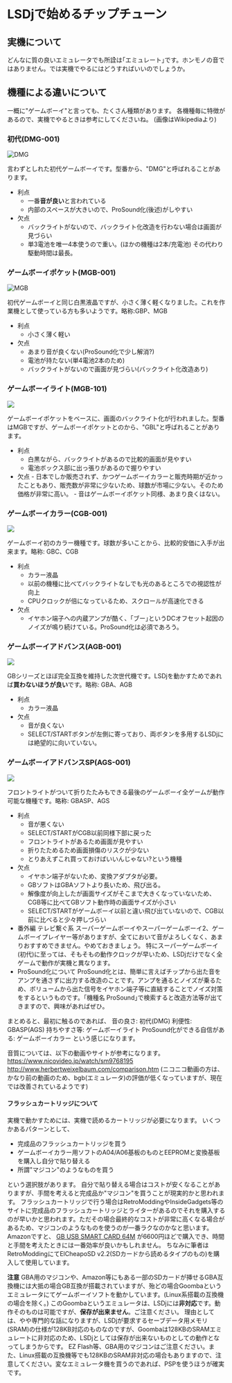 # LSDjで始めるチップチューン

## 実機について
どんなに質の良いエミュレータでも所詮は｢エミュレート｣です。ホンモノの音ではありません。では実機でやるにはどうすればいいのでしょうか。

## 機種による違いについて
一概に"ゲームボーイ"と言っても、たくさん種類があります。
各機種毎に特徴があるので、実機でやるときは参考にしてくださいね。
(画像はWikipediaより)

### 初代(DMG-001)

![DMG](https://upload.wikimedia.org/wikipedia/commons/thumb/7/7c/Game-Boy-FL.png/175px-Game-Boy-FL.png)

言わずとしれた初代ゲームボーイです。型番から、"DMG"と呼ばれることがあります。
- 利点
    - 一番**音が良い**と言われている
    - 内部のスペースが大きいので、ProSound化(後述)がしやすい
- 欠点
    - バックライトがないので、バックライト化改造を行わない場合は画面が見づらい
    - 単3電池を唯一4本使うので重い。(ほかの機種は2本/充電池) その代わり駆動時間は最長。

### ゲームボーイポケット(MGB-001)

![MGB](https://upload.wikimedia.org/wikipedia/commons/thumb/a/a9/Game-Boy-Pocket-FL.jpg/175px-Game-Boy-Pocket-FL.jpg)

初代ゲームボーイと同じ白黒液晶ですが、小さく薄く軽くなりました。これを作業機として使っている方も多いようです。略称:GBP、MGB
- 利点
    - 小さく薄く軽い
- 欠点
    - あまり音が良くない(ProSound化で少し解消?)
    - 電池が持たない(単4電池2本のため)
    - バックライトがないので画面が見づらい(バックライト化改造あり)
### ゲームボーイライト(MGB-101)

![](https://upload.wikimedia.org/wikipedia/commons/thumb/6/66/Game-Boy-Light-FL.jpg/175px-Game-Boy-Light-FL.jpg)

ゲームボーイポケットをベースに、画面のバックライト化が行われました。型番はMGBですが、ゲームボーイポケットとのから、"GBL"と呼ばれることがあります。
- 利点
    - 白黒ながら、バックライトがあるので比較的画面が見やすい
    - 電池ボックス部に出っ張りがあるので握りやすい
- 欠点
        - 日本でしか販売されず、かつゲームボーイカラーと販売時期が近かったこともあり、販売数が非常に少ないため、球数が市場に少ない。そのため価格が非常に高い。
        - 音はゲームボーイポケット同様、あまり良くはない。

### ゲームボーイカラー(CGB-001)

![](https://upload.wikimedia.org/wikipedia/commons/thumb/7/76/Nintendo-Game-Boy-Color-FL.jpg/175px-Nintendo-Game-Boy-Color-FL.jpg)

ゲームボーイ初のカラー機種です。球数が多いことから、比較的安価に入手が出来ます。略称: GBC、CGB
- 利点
    - カラー液晶
    - 以前の機種に比べてバックライトなしでも光のあるところでの視認性が向上
    - CPUクロックが倍になっているため、スクロールが高速化できる
- 欠点
    - イヤホン端子への内蔵アンプが酷く、｢ブー｣というDCオフセット起因のノイズが鳴り続けている。ProSound化は必須であろう。

### ゲームボーイアドバンス(AGB-001)

![](https://upload.wikimedia.org/wikipedia/commons/thumb/6/68/Nintendo-Game-Boy-Advance-Milky-Blue-FL.png/250px-Nintendo-Game-Boy-Advance-Milky-Blue-FL.png)

GBシリーズとほぼ完全互換を維持した次世代機です。LSDjを動かすためであれば**買わないほうが良い**です。略称: GBA、AGB
- 利点
    - カラー液晶
- 欠点
    - 音が良くない
    - SELECT/STARTボタンが左側に寄っており、両ボタンを多用するLSDjには絶望的に向いていない。
### ゲームボーイアドバンスSP(AGS-001)

![](https://upload.wikimedia.org/wikipedia/commons/thumb/2/27/Game-Boy-Advance-SP-Mk1-Blue.png/250px-Game-Boy-Advance-SP-Mk1-Blue.png)

フロントライトがついて折りたたみもできる最後のゲームボーイ全ゲームが動作可能な機種です。略称: GBASP、AGS
- 利点
    - 音が悪くない
    - SELECT/STARTがCGB以前同様下部に戻った
    - フロントライトがあるため画面が見やすい
    - 折りたためるため画面損傷のリスクが少ない
    - とりあえずこれ買っておけばいいんじゃない?という機種
- 欠点
    - イヤホン端子がないため、変換アダプタが必要。
    - GBソフトはGBAソフトより長いため、飛び出る。
    - 解像度が向上したが画面サイズがそこまで大きくなっていないため、CGB等に比べてGBソフト動作時の画面サイズが小さい
    - SELECT/STARTがゲームボーイ以前と違い飛び出ていないので、CGB以前に比べると少々押しづらい
- 番外編 テレビ繋ぐ系
    スーパーゲームボーイやスーパーゲームボーイ2、ゲームボーイプレイヤー等がありますが、全てにおいて音がよろしくなく、あまりおすすめできません。やめておきましょう。
    特にスーパーゲームボーイ(初代)に至っては、そもそもの動作クロックが早いため、LSDjだけでなく全ゲームで動作が実機と異なります。
- ProSound化について
ProSound化とは、簡単に言えばチップから出た音をアンプを通さずに出力する改造のことです。アンプを通るとノイズが乗るため、ボリュームから出た信号をイヤホン端子等に直結することでノイズ対策をするというものです。｢機種名 ProSound｣で検索すると改造方法等が出てきますので、興味があればぜひ。

まとめると、最初に触るのであれば、
音の良さ: 初代(DMG)
利便性: GBASP(AGS)
持ちやすさ等: ゲームボーイライト
ProSound化ができる自信がある: ゲームボーイカラー
という感じになります。

音質については、以下の動画やサイトが参考になります。
https://www.nicovideo.jp/watch/sm9768195
http://www.herbertweixelbaum.com/comparison.htm
(ニコニコ動画の方は、かなり前の動画のため、bgb(エミュレータ)の評価が低くなっていますが、現在では改善されているようです)

#### フラッシュカートリッジについて
実機で動かすためには、実機で読めるカートリッジが必要になります。
いくつかあるパターンとして、
- 完成品のフラッシュカートリッジを買う
- ゲームボーイカラー用ソフトのA04/A06基板のものとEEPROMと変換基板を購入し自分で貼り替える
- 所謂"マジコン"のようなものを買う

という選択肢があります。
自分で貼り替える場合はコストが安くなることがありますが、手間を考えると完成品か"マジコン"を買うことが現実的かと思われます。
フラッシュカートリッジで行う場合はRetroModdingやInsideGadgets等のサイトに完成品のフラッシュカートリッジとライターがあるのでそれを購入するのが早いかと思われます。ただその場合最終的なコストが非常に高くなる場合があるため、マジコンのようなものを使うのが一番ラクなのかなと思います。
Amazonですと、 [GB USB SMART CARD 64M](https://www.amazon.co.jp/SMART-CARD-%E3%82%B2%E3%83%BC%E3%83%A0%E3%83%9C%E3%83%BC%E3%82%A4-%E3%82%B2%E3%83%BC%E3%83%A0%E3%83%9C%E3%83%BC%E3%82%A4%E3%82%A2%E3%83%89%E3%83%90%E3%83%B3%E3%82%B9-%E3%83%90%E3%83%83%E3%82%AF%E3%82%A2%E3%83%83%E3%83%97/dp/B008B8QO0I) が6600円ほどで購入でき、時間と手間を考えたときには一番効率が良いかもしれません。
ちなみに筆者はRetroModdingにてElCheapoSD v2.2(SDカードから読めるタイプのもの)を購入して使用しています。

**注意**
GBA用のマジコンや、Amazon等にもある一部のSDカードが挿せるGBA互換機には大抵の場合GB互換が搭載されていますが、殆どの場合Goombaというエミュレータにてゲームボーイソフトを動かしています。(Linux系搭載の互換機の場合を除く。)
このGoombaというエミュレータは、LSDjには**非対応**です。動作そのものは可能ですが、**保存が出来ません**。ご注意ください。
理由としては、やや専門的な話になりますが、LSDjが要求するセーブデータ用メモリ(SRAM)の仕様が128KB対応のものなのですが、Goombaは128KBのSRAMエミュレートに非対応のため、LSDjとしては保存が出来ないものとしての動作となってしまうからです。
EZ Flash等、GBA用のマジコンはご注意ください。また、Linux搭載の互換機等でも128KBのSRAM非対応の場合もありますので、注意してください。変なエミュレータ機を買うのであれば、PSPを使うほうが確実です。
